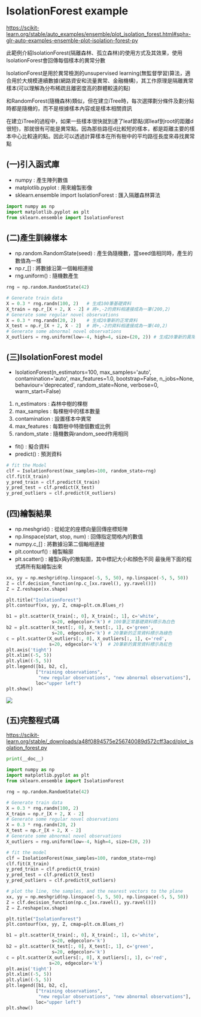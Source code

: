 # **IsolationForest example**
https://scikit-learn.org/stable/auto_examples/ensemble/plot_isolation_forest.html#sphx-glr-auto-examples-ensemble-plot-isolation-forest-py

此範例介紹IsolationForest(隔離森林、孤立森林)的使用方式及其效果，使用IsolationForest會回傳每個樣本的異常分數

IsolationForest是用於異常檢測的unsupervised learning(無監督學習)算法，適合用於大規模連續數據(網路資安和流量異常、金融機構)，其工作原理是隔離異常樣本(可以理解為分布稀疏且離密度高的群體較遠的點)

和RandomForest(隨機森林)類似，但在建立iTree時，每次選擇劃分條件及劃分點時都是隨機的，而不是根據樣本內容或是樣本相關資訊

在建立iTree的過程中，如果一些樣本很快就到達了leaf節點(即leaf到root的距離d很短)，那就很有可能是異常點。因為那些路徑d比較短的樣本，都是距離主要的樣本中心比較遠的點。因此可以透過計算樣本在所有樹中的平均路徑長度來尋找異常點

## (一)引入函式庫

* numpy : 產生陣列數值
* matplotlib.pyplot : 用來繪製影像
* sklearn.ensemble import IsolationForest : 匯入隔離森林算法
```python
import numpy as np
import matplotlib.pyplot as plt
from sklearn.ensemble import IsolationForest
```
## (二)產生訓練樣本

* np.random.RandomState(seed) : 產生偽隨機數，當seed值相同時，產生的數值為一樣
* np.r_[] : 將數據沿第一個軸相連接
* rng.uniform() : 隨機數產生
```python
rng = np.random.RandomState(42)

# Generate train data
X = 0.3 * rng.randn(100, 2)   # 生成100筆基礎資料
X_train = np.r_[X + 2, X - 2] # 將+,-2的資料相連接成為一筆(200,2)
# Generate some regular novel observations
X = 0.3 * rng.randn(20, 2)    # 生成20筆新的正常資料
X_test = np.r_[X + 2, X - 2]  # 將+,-2的資料相連接成為一筆(40,2)
# Generate some abnormal novel observations
X_outliers = rng.uniform(low=-4, high=4, size=(20, 2)) # 生成20筆新的異常資料，藉由亂數產生
```
## (三)IsolationForest model

* IsolationForest(n_estimators=100, max_samples='auto', contamination='auto', max_features=1.0, bootstrap=False, n_jobs=None, behaviour='deprecated', random_state=None, verbose=0, warm_start=False)
1. n_estimators : 森林中樹的棵樹
2. max_samples : 每棵樹中的樣本數量
3. contamination : 設置樣本中異常
4. max_features : 每顆樹中特徵個數或比例
5. random_state : 隨機數與random_seed作用相同
* fit() : 擬合資料
* predict() : 預測資料
```python
# fit the Model
clf = IsolationForest(max_samples=100, random_state=rng)
clf.fit(X_train) 
y_pred_train = clf.predict(X_train) 
y_pred_test = clf.predict(X_test)
y_pred_outliers = clf.predict(X_outliers)
```
## (四)繪製結果

* np.meshgrid() : 從給定的座標向量回傳座標矩陣
* np.linspace(start, stop, num) : 回傳指定間格內的數值
* numpy.c_[] : 將數據沿第二個軸相連接
* plt.contourf() : 繪製輪廓
* plt.scatter() : 繪製x與y的散點圖，其中標記大小和顏色不同
最後用下面的程式將所有點繪製出來
```python
xx, yy = np.meshgrid(np.linspace(-5, 5, 50), np.linspace(-5, 5, 50))
Z = clf.decision_function(np.c_[xx.ravel(), yy.ravel()])
Z = Z.reshape(xx.shape)

plt.title("IsolationForest")
plt.contourf(xx, yy, Z, cmap=plt.cm.Blues_r)

b1 = plt.scatter(X_train[:, 0], X_train[:, 1], c='white', 
                 s=20, edgecolor='k') # 100筆正常基礎資料標示為白色
b2 = plt.scatter(X_test[:, 0], X_test[:, 1], c='green',
                 s=20, edgecolor='k') # 20筆新的正常資料標示為綠色
c = plt.scatter(X_outliers[:, 0], X_outliers[:, 1], c='red',
                s=20, edgecolor='k')  # 20筆新的異常資料標示為紅色
plt.axis('tight')
plt.xlim((-5, 5))
plt.ylim((-5, 5))
plt.legend([b1, b2, c],
           ["training observations",
            "new regular observations", "new abnormal observations"],
           loc="upper left")
plt.show()
```
![](https://github.com/sdgary56249128/machine-learning-python/blob/master/Ensemble_methods/sphx_glr_plot_isolation_forest_001.png)
## (五)完整程式碼

https://scikit-learn.org/stable/_downloads/a48f0894575e256740089d572cff3acd/plot_isolation_forest.py
```python
print(__doc__)

import numpy as np
import matplotlib.pyplot as plt
from sklearn.ensemble import IsolationForest

rng = np.random.RandomState(42)

# Generate train data
X = 0.3 * rng.randn(100, 2)
X_train = np.r_[X + 2, X - 2]
# Generate some regular novel observations
X = 0.3 * rng.randn(20, 2)
X_test = np.r_[X + 2, X - 2]
# Generate some abnormal novel observations
X_outliers = rng.uniform(low=-4, high=4, size=(20, 2))

# fit the model
clf = IsolationForest(max_samples=100, random_state=rng)
clf.fit(X_train)
y_pred_train = clf.predict(X_train)
y_pred_test = clf.predict(X_test)
y_pred_outliers = clf.predict(X_outliers)

# plot the line, the samples, and the nearest vectors to the plane
xx, yy = np.meshgrid(np.linspace(-5, 5, 50), np.linspace(-5, 5, 50))
Z = clf.decision_function(np.c_[xx.ravel(), yy.ravel()])
Z = Z.reshape(xx.shape)

plt.title("IsolationForest")
plt.contourf(xx, yy, Z, cmap=plt.cm.Blues_r)

b1 = plt.scatter(X_train[:, 0], X_train[:, 1], c='white',
                 s=20, edgecolor='k')
b2 = plt.scatter(X_test[:, 0], X_test[:, 1], c='green',
                 s=20, edgecolor='k')
c = plt.scatter(X_outliers[:, 0], X_outliers[:, 1], c='red',
                s=20, edgecolor='k')
plt.axis('tight')
plt.xlim((-5, 5))
plt.ylim((-5, 5))
plt.legend([b1, b2, c],
           ["training observations",
            "new regular observations", "new abnormal observations"],
           loc="upper left")
plt.show()
```
